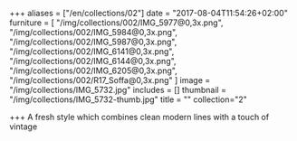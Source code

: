 +++
aliases = ["/en/collections/02"]
date = "2017-08-04T11:54:26+02:00"
furniture = [
  "/img/collections/002/IMG_5977@0,3x.png",
  "/img/collections/002/IMG_5984@0,3x.png",
  "/img/collections/002/IMG_5987@0,3x.png",
  "/img/collections/002/IMG_6141@0,3x.png",
  "/img/collections/002/IMG_6144@0,3x.png",
  "/img/collections/002/IMG_6205@0,3x.png",
  "/img/collections/002/R17_Soffa@0,3x.png"
]
image = "/img/collections/IMG_5732.jpg"
includes = []
thumbnail = "/img/collections/IMG_5732-thumb.jpg"
title = ""
collection="2"

+++
A fresh style which combines clean modern lines with a touch of vintage
